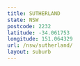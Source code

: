 ```yaml
---
title: SUTHERLAND
state: NSW
postcode: 2232
latitude: -34.061753
longitude: 151.064329
url: /nsw/sutherland/
layout: suburb
---
```

